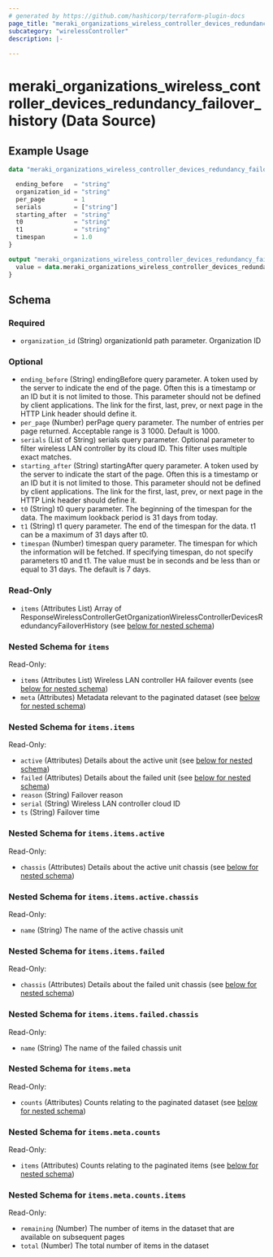 ```yaml
---
# generated by https://github.com/hashicorp/terraform-plugin-docs
page_title: "meraki_organizations_wireless_controller_devices_redundancy_failover_history Data Source - terraform-provider-meraki"
subcategory: "wirelessController"
description: |-
  
---
```


# meraki_organizations_wireless_controller_devices_redundancy_failover_history (Data Source)



## Example Usage

```terraform
data "meraki_organizations_wireless_controller_devices_redundancy_failover_history" "example" {

  ending_before   = "string"
  organization_id = "string"
  per_page        = 1
  serials         = ["string"]
  starting_after  = "string"
  t0              = "string"
  t1              = "string"
  timespan        = 1.0
}

output "meraki_organizations_wireless_controller_devices_redundancy_failover_history_example" {
  value = data.meraki_organizations_wireless_controller_devices_redundancy_failover_history.example.items
}
```

<!-- schema generated by tfplugindocs -->
## Schema

### Required

- `organization_id` (String) organizationId path parameter. Organization ID

### Optional

- `ending_before` (String) endingBefore query parameter. A token used by the server to indicate the end of the page. Often this is a timestamp or an ID but it is not limited to those. This parameter should not be defined by client applications. The link for the first, last, prev, or next page in the HTTP Link header should define it.
- `per_page` (Number) perPage query parameter. The number of entries per page returned. Acceptable range is 3 1000. Default is 1000.
- `serials` (List of String) serials query parameter. Optional parameter to filter wireless LAN controller by its cloud ID. This filter uses multiple exact matches.
- `starting_after` (String) startingAfter query parameter. A token used by the server to indicate the start of the page. Often this is a timestamp or an ID but it is not limited to those. This parameter should not be defined by client applications. The link for the first, last, prev, or next page in the HTTP Link header should define it.
- `t0` (String) t0 query parameter. The beginning of the timespan for the data. The maximum lookback period is 31 days from today.
- `t1` (String) t1 query parameter. The end of the timespan for the data. t1 can be a maximum of 31 days after t0.
- `timespan` (Number) timespan query parameter. The timespan for which the information will be fetched. If specifying timespan, do not specify parameters t0 and t1. The value must be in seconds and be less than or equal to 31 days. The default is 7 days.

### Read-Only

- `items` (Attributes List) Array of ResponseWirelessControllerGetOrganizationWirelessControllerDevicesRedundancyFailoverHistory (see [below for nested schema](#nestedatt--items))

<a id="nestedatt--items"></a>
### Nested Schema for `items`

Read-Only:

- `items` (Attributes List) Wireless LAN controller HA failover events (see [below for nested schema](#nestedatt--items--items))
- `meta` (Attributes) Metadata relevant to the paginated dataset (see [below for nested schema](#nestedatt--items--meta))

<a id="nestedatt--items--items"></a>
### Nested Schema for `items.items`

Read-Only:

- `active` (Attributes) Details about the active unit (see [below for nested schema](#nestedatt--items--items--active))
- `failed` (Attributes) Details about the failed unit (see [below for nested schema](#nestedatt--items--items--failed))
- `reason` (String) Failover reason
- `serial` (String) Wireless LAN controller cloud ID
- `ts` (String) Failover time

<a id="nestedatt--items--items--active"></a>
### Nested Schema for `items.items.active`

Read-Only:

- `chassis` (Attributes) Details about the active unit chassis (see [below for nested schema](#nestedatt--items--items--active--chassis))

<a id="nestedatt--items--items--active--chassis"></a>
### Nested Schema for `items.items.active.chassis`

Read-Only:

- `name` (String) The name of the active chassis unit



<a id="nestedatt--items--items--failed"></a>
### Nested Schema for `items.items.failed`

Read-Only:

- `chassis` (Attributes) Details about the failed unit chassis (see [below for nested schema](#nestedatt--items--items--failed--chassis))

<a id="nestedatt--items--items--failed--chassis"></a>
### Nested Schema for `items.items.failed.chassis`

Read-Only:

- `name` (String) The name of the failed chassis unit




<a id="nestedatt--items--meta"></a>
### Nested Schema for `items.meta`

Read-Only:

- `counts` (Attributes) Counts relating to the paginated dataset (see [below for nested schema](#nestedatt--items--meta--counts))

<a id="nestedatt--items--meta--counts"></a>
### Nested Schema for `items.meta.counts`

Read-Only:

- `items` (Attributes) Counts relating to the paginated items (see [below for nested schema](#nestedatt--items--meta--counts--items))

<a id="nestedatt--items--meta--counts--items"></a>
### Nested Schema for `items.meta.counts.items`

Read-Only:

- `remaining` (Number) The number of items in the dataset that are available on subsequent pages
- `total` (Number) The total number of items in the dataset
